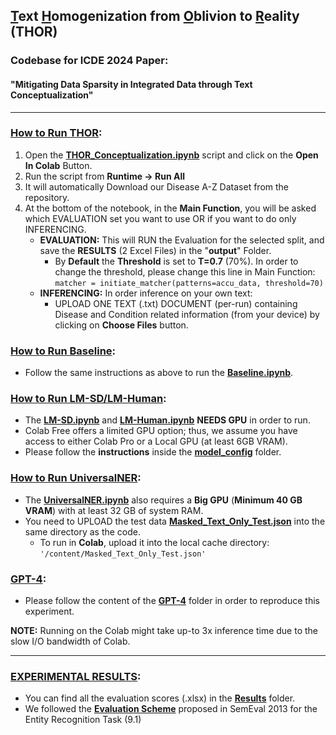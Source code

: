 ## <ins>T</ins>ext <ins>H</ins>omogenization from <ins>O</ins>blivion to <ins>R</ins>eality (**THOR**)
### Codebase for ICDE 2024 Paper:
#### "**Mitigating Data Sparsity in Integrated Data through Text Conceptualization**"
---
### <ins>How to Run THOR</ins>:
1) Open the [**THOR_Conceptualization.ipynb**](https://github.com/dtim-upc/THOR/blob/main/THOR_Conceptualization.ipynb) script and click on the **Open In Colab** Button.
2) Run the script from **Runtime ->  Run All**
3) It will automatically Download our Disease A-Z Dataset from the repository.
4) At the bottom of the notebook, in the **Main Function**, you will be asked which EVALUATION set you want to use OR if you want to do only INFERENCING.
      - **EVALUATION:** This will RUN the Evaluation for the selected split, and save the **RESULTS** (2 Excel Files) in the "**output**" Folder.
        - By **Default** the **Threshold** is set to **T=0.7** (70%). In order to change the threshold, please change this line in Main Function:<br>
                      `matcher = initiate_matcher(patterns=accu_data, threshold=70)`
      - **INFERENCING:** In order inference on your own text:
        - UPLOAD ONE TEXT (.txt) DOCUMENT (per-run) containing Disease and Condition related information (from your device) by clicking on **Choose Files** button.

### <ins>How to Run Baseline</ins>:
  - Follow the same instructions as above to run the [**Baseline.ipynb**](https://github.com/dtim-upc/THOR/blob/main/Baseline.ipynb).

### <ins>How to Run LM-SD/LM-Human</ins>:
  - The [**LM-SD.ipynb**](https://github.com/dtim-upc/THOR/blob/main/LM-SD.ipynb) and [**LM-Human.ipynb**](https://github.com/dtim-upc/THOR/blob/main/LM-Human.ipynb) **NEEDS GPU** in order to run.
  - Colab Free offers a limited GPU option; thus, we assume you have access to either Colab Pro or a Local GPU (at least 6GB VRAM).
  - Please follow the **instructions** inside the [**model_config**](https://github.com/dtim-upc/THOR/tree/main/model_config) folder.

### <ins>How to Run UniversalNER</ins>:
  - The [**UniversalNER.ipynb**](https://github.com/dtim-upc/THOR/blob/main/UniversalNER.ipynb) also requires a **Big GPU** (**Minimum 40 GB VRAM**) with at least 32 GB of system RAM.
  - You need to UPLOAD the test data [**Masked_Text_Only_Test.json**](https://github.com/dtim-upc/THOR/blob/main/Dataset/Masked_Text_Only_Test.json) into the same directory as the code.
    - To run in **Colab**, upload it into the local cache directory: `'/content/Masked_Text_Only_Test.json'`

### <ins>GPT-4</ins>:
  - Please follow the content of the [**GPT-4**](https://github.com/dtim-upc/THOR/tree/main/GPT-4) folder in order to reproduce this experiment.

**NOTE:** Running on the Colab might take up-to 3x inference time due to the slow I/O bandwidth of Colab.

---
### <ins>EXPERIMENTAL RESULTS</ins>:
  - You can find all the evaluation scores (.xlsx) in the [**Results**](https://github.com/dtim-upc/THOR/tree/main/Results) folder.
  - We followed the [**Evaluation Scheme**](https://github.com/MantisAI/nervaluate) proposed in SemEval 2013 for the Entity Recognition Task (9.1)


